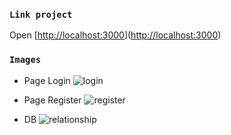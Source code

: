 
### `Link project`

Open [[http://localhost:3000](https://lucent-moxie-52417f.netlify.app/)]([http://localhost:3000](https://lucent-moxie-52417f.netlify.app/))

### `Images`
* Page Login
![login](https://user-images.githubusercontent.com/80597229/179952599-e2fe4c06-445a-433d-b76a-da1eb9f7791b.png)

* Page Register
![register](https://user-images.githubusercontent.com/80597229/179952694-7eb4111e-80d4-4477-9df3-245568b35fe1.png)

* DB
![relationship](https://user-images.githubusercontent.com/80597229/179952854-3f6a3428-d54d-4277-93e2-f53341dc55e3.png)
